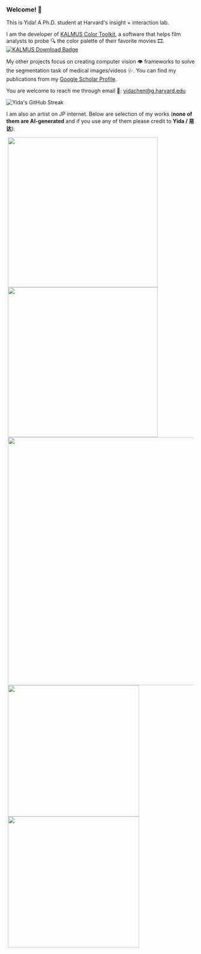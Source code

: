 ### Welcome! :raised_hands:

<!-- This is Yida! A young fella :man_student: with an active mind :brain: that aspires to make ML / AI more intelligible through mechanistic interpretability and visualization tools. -->

This is Yida! A Ph.D. student at Harvard's insight + interaction lab.

I am the developer of [KALMUS Color Toolkit](https://github.com/KALMUS-Color-Toolkit/KALMUS), a software that helps film analysts to probe :mag: the color palette of their favorite movies :film_strip:. [![KALMUS Download Badge](https://img.shields.io/pypi/dm/kalmus)](https://pypi.org/project/kalmus/)

My other projects focus on creating computer vision :eye: frameworks to solve the segmentation task of medical images/videos :stethoscope:. You can find my publications from my [Google Scholar Profile](https://scholar.google.com/citations?user=PptmLrYAAAAJ&hl=en).

You are welcome to reach me through email :e-mail:: <yidachen@g.harvard.edu>

![Yida's GitHub Streak](http://github-readme-streak-stats.herokuapp.com?user=yc015&theme=radical&hide_border=true&date_format=M%20j%5B%2C%20Y%5D)

I am also an artist on JP internet. Below are selection of my works (**none of them are AI-generated** and if you use any of them please credit to **Yida / 易达**):

<div style="display:flex; flex-wrap:wrap; padding: 0 4px;">
  <img src="https://github.com/yc015/yc015/assets/69224866/bc0c7b9f-e5ec-46fa-81ee-4fcda813dfa5" height="400px"/>
  <img src="https://github.com/yc015/yc015/assets/69224866/e926d5fd-ff60-457f-9867-2e9e37d02efb" height="400px"/>
</div>
<div style="display:flex; flex-wrap:wrap; padding: 0 4px;">
  <img src="https://github.com/yc015/yc015/assets/69224866/c5ed5554-b1ee-4cc9-b8cd-af7ae3221dc6" width="662px"/>
</div>
<div style="display:flex; flex-wrap:wrap; padding: 0 4px;">
  <img src="https://github.com/yc015/yc015/assets/69224866/93216e2d-131e-4015-b227-54922ceae731" height="350px"/>
  <img src="https://github.com/yc015/yc015/assets/69224866/551c43ac-aa21-456d-b33f-755e012b70be" height="350px"/>
</div>

<!--
**yc015/yc015** is a ✨ _special_ ✨ repository because its `README.md` (this file) appears on your GitHub profile.

Here are some ideas to get you started:

- 🔭 I’m currently working on ...
- 🌱 I’m currently learning ...
- 👯 I’m looking to collaborate on ...
- 🤔 I’m looking for help with ...
- 💬 Ask me about ...
- 📫 How to reach me: ...
- 😄 Pronouns: ...
- ⚡ Fun fact: ...
-->
